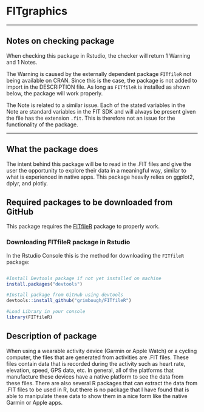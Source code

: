 # FITgraphics

---
## Notes on checking package

When checking this package in Rstudio, the checker will return 1 Warning and 1 
Notes.

The Warning is caused by the externally dependent package `FITfileR` not being 
available on CRAN. Since this is the case, the package is not added to import 
in the DESCRIPTION file. As long as `FITfileR` is installed as shown below, the 
package will work properly.


The Note is related to a similar issue. Each of the stated variables in the 
Note are standard variables in the FIT SDK and will always be present given 
the file has the extension `.fit`. This is therefore not an issue for the 
functionality of the package. 


---
## What the package does

The intent behind this package will be to read in the .FIT files and give the user the opportunity
to explore their data in a meaningful way, similar to what is experienced in native apps. This
package heavily relies on ggplot2, dplyr, and plotly.

## Required packages to be downloaded from GitHub

This package requires the [FITfileR](https://github.com/grimbough/FITfileR) package to properly work. 

### Downloading FITfileR package in Rstudio

In the Rstudio Console this is the method for downloading the `FITfileR` package:

```R

#Install Devtools package if not yet installed on machine
install.packages("devtools")

#Install package from GitHub using devtools
devtools::install_github("grimbough/FITfileR")

#Load Library in your console
library(FITfileR)

```

## Description of package
When using a wearable activity device (Garmin or Apple Watch) or a cycling computer, the files
that are generated from activities are .FIT files. These files contain data that is recorded during
the activity such as heart rate, elevation, speed, GPS data, etc. In general, all of the platforms that
manufacture these devices have a native platform to see the data from these files. There are also
several R packages that can extract the data from .FIT files to be used in R, but there is no
package that I have found that is able to manipulate these data to show them in a nice form like
the native Garmin or Apple apps.

